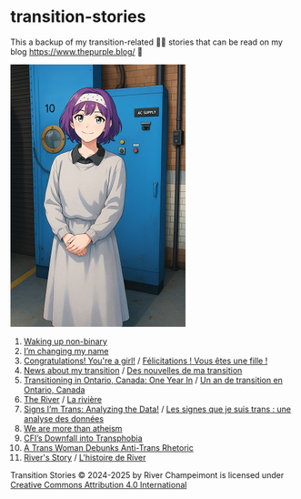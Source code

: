 # transition-stories

This a backup of my transition-related 🏳️‍⚧️ stories that can be read on my blog https://www.thepurple.blog/ 💜

![An anime-style portrait of River, smiling warmly with short purple hair and a white headband. She’s wearing a soft gray dress with a black collar, hands gently folded. Behind her is a blue industrial panel labeled “AC SUPPLY,” adding a cool contrast to her calm and friendly presence.](misc_images/River_anime_small.png)

1. [Waking up non-binary](Waking%20up%20non-binary.md)
2. [I’m changing my name](I’m%20changing%20my%20name.md)
3. [Congratulations! You're a girl!](Congratulations!%20You're%20a%20girl!.md) / [Félicitations ! Vous êtes une fille !](Félicitations%20!%20Vous%20êtes%20une%20fille%20!.md)
4. [News about my transition](News%20about%20my%20transition.md) / [Des nouvelles de ma transition](Des%20nouvelles%20de%20ma%20transition.md)
5. [Transitioning in Ontario, Canada: One Year In](Transitioning%20in%20Ontario.md) / [Un an de transition en Ontario, Canada](Un%20an%20de%20transition%20en%20Ontario.md)
6. [The River](The%20River.md) / [La rivière](La%20rivière.md)
7. [Signs I’m Trans: Analyzing the Data!](Signs%20I’m%20Trans%20-%20Analyzing%20the%20Data.md) / [Les signes que je suis trans : une analyse des données](Les%20signes%20que%20je%20suis%20trans.md)
8. [We are more than atheism](We%20are%20more%20than%20atheism.md)
9. [CFI’s Downfall into Transphobia](CFI’s%20Downfall%20into%20Transphobia.md)
10. [A Trans Woman Debunks Anti-Trans Rhetoric](A_Trans_Woman_Debunks_Anti-Trans_Rhetoric.md)
11. [River's Story](River's%20Story.md) / [L'histoire de River](L'histoire%20de%20River.md)

Transition Stories © 2024-2025 by River Champeimont is licensed under [Creative Commons Attribution 4.0 International](LICENSE.txt)
